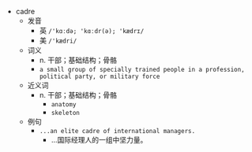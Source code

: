 - cadre
  - 发音
    - 英 `/'kɑːdə; 'kɑːdr(ə); 'kædrɪ/`
    - 美 `/'kædri/`
  - 词义
    - n. 干部；基础结构；骨骼
    - `a small group of specially trained people in a profession, political party, or military force`
  - 近义词
    - n. 干部；基础结构；骨骼
      - `anatomy`
      - `skeleton`
  - 例句
    - `...an elite cadre of international managers.`
      - ...国际经理人的一组中坚力量。

